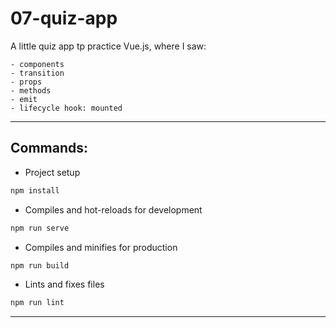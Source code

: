 # 07-quiz-app

A little quiz app tp practice Vue.js, where I saw:

```
- components
- transition
- props
- methods
- emit
- lifecycle hook: mounted
```

---

## Commands:

- Project setup

```bash
npm install
```

- Compiles and hot-reloads for development

```bash
npm run serve
```

- Compiles and minifies for production

```bash
npm run build
```

- Lints and fixes files

```bash
npm run lint
```

---
